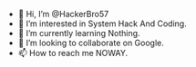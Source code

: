 - 👋 Hi, I’m @HackerBro57
- 👀 I’m interested in System Hack And Coding.
- 🌱 I’m currently learning Nothing.
- 💞️ I’m looking to collaborate on Google.
- 📫 How to reach me NOWAY.

<!---
HackerBro57/HackerBro57 is a ✨ special ✨ repository because its `README.md` (this file) appears on your GitHub profile.
You can click the Preview link to take a look at your changes.
--->
